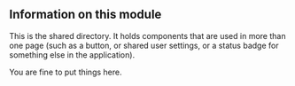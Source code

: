 ## Information on this module

This is the shared directory. It holds components that are used in more than one page
(such as a button, or shared user settings, or a status badge for something else in
the application).

You are fine to put things here.